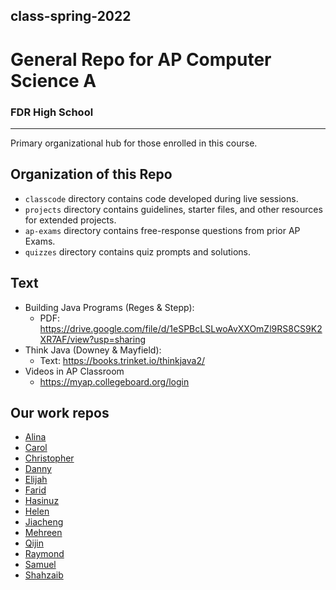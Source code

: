 ## class-spring-2022

# General Repo for AP Computer Science A
### FDR High School
---
Primary organizational hub for those enrolled in this course.

## Organization of this Repo
- `classcode` directory contains code developed during live sessions.
- `projects` directory contains guidelines, starter files, and other resources for extended projects.
- `ap-exams` directory contains free-response questions from prior AP Exams.
- `quizzes` directory contains quiz prompts and solutions.

## Text
- Building Java Programs (Reges & Stepp):
  - PDF: https://drive.google.com/file/d/1eSPBcLSLwoAvXXOmZl9RS8CS9K2XR7AF/view?usp=sharing
- Think Java (Downey & Mayfield):
  - Text: https://books.trinket.io/thinkjava2/
- Videos in AP Classroom
  - https://myap.collegeboard.org/login

## Our work repos
- [Alina](https://external-content.duckduckgo.com/iu/?u=https%3A%2F%2Fagentestudio.com%2Fuploads%2Fblog_post%2Ftranslation%2Fimage%2F136%2Ffull_how_to_design_404_page.png&f=1&nofb=1)
- [Carol](https://external-content.duckduckgo.com/iu/?u=https%3A%2F%2Fagentestudio.com%2Fuploads%2Fblog_post%2Ftranslation%2Fimage%2F136%2Ffull_how_to_design_404_page.png&f=1&nofb=1)
- [Christopher](https://external-content.duckduckgo.com/iu/?u=https%3A%2F%2Fagentestudio.com%2Fuploads%2Fblog_post%2Ftranslation%2Fimage%2F136%2Ffull_how_to_design_404_page.png&f=1&nofb=1)
- [Danny](https://github.com/fdrHighSchool/spring-2022-work-DannyNgLiu)
- [Elijah](https://external-content.duckduckgo.com/iu/?u=https%3A%2F%2Fagentestudio.com%2Fuploads%2Fblog_post%2Ftranslation%2Fimage%2F136%2Ffull_how_to_design_404_page.png&f=1&nofb=1)
- [Farid](https://external-content.duckduckgo.com/iu/?u=https%3A%2F%2Fagentestudio.com%2Fuploads%2Fblog_post%2Ftranslation%2Fimage%2F136%2Ffull_how_to_design_404_page.png&f=1&nofb=1)
- [Hasinuz](https://external-content.duckduckgo.com/iu/?u=https%3A%2F%2Fagentestudio.com%2Fuploads%2Fblog_post%2Ftranslation%2Fimage%2F136%2Ffull_how_to_design_404_page.png&f=1&nofb=1)
- [Helen](https://external-content.duckduckgo.com/iu/?u=https%3A%2F%2Fagentestudio.com%2Fuploads%2Fblog_post%2Ftranslation%2Fimage%2F136%2Ffull_how_to_design_404_page.png&f=1&nofb=1)
- [Jiacheng](https://external-content.duckduckgo.com/iu/?u=https%3A%2F%2Fagentestudio.com%2Fuploads%2Fblog_post%2Ftranslation%2Fimage%2F136%2Ffull_how_to_design_404_page.png&f=1&nofb=1)
- [Mehreen](https://external-content.duckduckgo.com/iu/?u=https%3A%2F%2Fagentestudio.com%2Fuploads%2Fblog_post%2Ftranslation%2Fimage%2F136%2Ffull_how_to_design_404_page.png&f=1&nofb=1)
- [Qijin](https://external-content.duckduckgo.com/iu/?u=https%3A%2F%2Fagentestudio.com%2Fuploads%2Fblog_post%2Ftranslation%2Fimage%2F136%2Ffull_how_to_design_404_page.png&f=1&nofb=1)
- [Raymond](https://external-content.duckduckgo.com/iu/?u=https%3A%2F%2Fagentestudio.com%2Fuploads%2Fblog_post%2Ftranslation%2Fimage%2F136%2Ffull_how_to_design_404_page.png&f=1&nofb=1)
- [Samuel](https://github.com/fdrHighSchool/spring-2022-work-hueychopper)
- [Shahzaib](https://external-content.duckduckgo.com/iu/?u=https%3A%2F%2Fagentestudio.com%2Fuploads%2Fblog_post%2Ftranslation%2Fimage%2F136%2Ffull_how_to_design_404_page.png&f=1&nofb=1)
